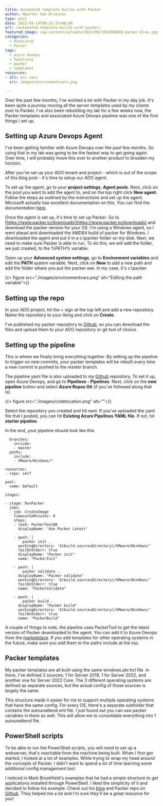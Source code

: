 ```yaml
---
title: Automated template builds with Packer
author: Maarten Van Driessen
type: post
date: 2022-09-14T08:25:33+00:00
url: /automated-template-builds-with-packer/
featured_image: /wp-content/uploads/2022/09/1551894888-packer-blue.jpg
categories:
  - Hashicorp
  - Packer
tags:
  - azure devops
  - hashicorp
  - packer
  - templates
resources:
- alt: env vars
  src: images/environmentvars.png

---
```

Over the past few months, I've worked a lot with Packer in my day job. It's been quite a journey moving all the server templates used by my clients over to Packer. I've also been rebuilding my lab for a few weeks now, the Packer templates and associated Azure Devops pipeline was one of the first things I set up.

## Setting up Azure Devops Agent

I've been getting familiar with Azure Devops over the past few months. So using that in my lab was going to be the fastest way to get going again. Over time, I will probably move this over to another product to broaden my horizon.

After you've set up your ADO tenant and project - which is out of the scope of this blog post - it's time to setup our ADO agent. 

To set up the agent, go to your **project settings**, **Agent pools**. Next, click on the pool you want to add the agent to, and on the top right click **New agent**. Follow the steps as outlined by the instructions and set up the agent. Microsoft actually has excellent documentation on this. You can find the documentation [here](https://docs.microsoft.com/en-us/azure/devops/pipelines/agents/v2-windows?view=azure-devops).

Once the agent is set up, it's time to set up Packer. Go to [https://www.packer.io/downloads](https://www.packer.io/downloads) and download the packer version for your OS. I'm using a Windows agent, so I went ahead and downloaded the AMD64 build of packer for Windows. I downloaded the agent and put it in a c:\packer folder on my disk. Next, we need to make sure Packer is able to run. To do this, we will add the folder, we just created, to the %PATH% variable. 

Open up your **Advanced system settings**, go to **Environment variables** and edit the **PATH** system variable. Next, click on **New** to add a new path and add the folder where you put the packer exe. In my case, it's c:\packer

{{< figure src="./images/environmentvars.png" alt="Editing the path variable">}}


## Setting up the repo

In your ADO project, hit the + sign at the top left and add a new repository. Name the repository to your liking and click on **Create**.

I've published my packer repository to [Github](https://github.com/mvandriessen/packer-templates), so you can download the files and upload them to your ADO repository or git tool of choice.

## Setting up the pipeline

This is where we finally bring everything together. By setting up the pipeline to trigger on new commits, your packer templates will be rebuilt every time a new commit is pushed to the master branch.

The pipeline yaml file is also uploaded to my [Github](https://github.com/mvandriessen/packer-templates) repository. To set it up, open Azure Devops, and go to **Pipelines - Pipelines**. Next, click on the **new pipeline** button and select **Azure Repos Git** (if you've followed along that is).

{{< figure src="./images/codelocation.png" alt="">}}

Select the repository you created and hit next. If you've uploaded the yaml file that I posted, you can hit **Existing Azure Pipelines YAML file**. If not, hit **starter pipeline**.

In the end, your pipeline should look like this

```
  branches:
    include:
    - master
  paths:
    include:
    - VMware/Windows/*

resources:
- repo: self

pool:
  name: Default

stages:

- stage: RunPacker
  jobs:
  - job: CreateImage
    timeoutInMinutes: 0
    steps:
    - task: PackerTool@0
      displayName: 'Use Packer Latest'

    - pwsh: |
        packer init .
      workingDirectory: '$(build.sourcesDirectory)/VMware/Windows/'
      failOnStderr: true
      displayName: "Packer init"
      name: "PackerInit"

    - pwsh: |
        packer validate .
      displayName: "Packer validate"
      workingDirectory: '$(build.sourcesDirectory)/VMware/Windows/'
      failOnStderr: true
      name: "PackerValidate"
   
    - pwsh: |
        packer build .
      displayName: "Packer build"
      workingDirectory: '$(build.sourcesDirectory)/VMware/Windows/'
      failOnStderr: true
      name: "PackerBuild"
```

A couple of things to note, the pipeline uses PackerTool to get the latest version of Packer downloaded to the agent. You can add it to Azure Devops from the [marketplace](https://marketplace.visualstudio.com/items?itemName=riezebosch.Packer). If you add templates for other operating systems in the future, make sure you add them to the paths include at the top.

## Packer templates

My packer templates are all built using the same windows.pkr.hcl file. In there, I've defined 3 sources; 1 for Server 2019, 1 for Server 2022, and another one for Server 2022 Core. The 3 different operating systems are defined as separate sources, but the actual config of those sources is largely the same.

This structure made it easier for me to support multiple operating systems that have the same config. For every OS, there's a separate subfolder that contains the autounattend.xml file. I just found out you can use packer variables in there as well. This will allow me to consolidate everything into 1 autounattend file.

## PowerShell scripts

To be able to run the PowerShell scripts, you will need to set up a webserver, that's reachable from the machine being built. When I first got started, I looked at a lot of examples. While trying to wrap my head around the concepts of Packer, I didn't want to spend a lot of time learning some additional config management tool.

I noticed in Mark Brookfield's examples that he had a simple structure to get applications installed through PowerShell. I liked the simplicity of it and decided to follow his example. Check out his [blog](https://virtualhobbit.com/) and Packer repo on [Github](https://github.com/virtualhobbit/packer). They helped me a lot and I'm sure they'll be a great resource for you!

 [1]: https://i0.wp.com/www.brisk-it.net/wp-content/uploads/2022/09/Screenshot-2022-09-10-at-08.16.57.png?ssl=1